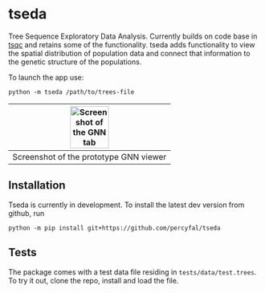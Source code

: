 # tseda

Tree Sequence Exploratory Data Analysis. Currently builds on code base
in [tsqc](https://github.com/tskit-dev/tsqc) and retains some of the
functionality. tseda adds functionality to view the spatial
distribution of population data and connect that information to the
genetic structure of the populations.

To launch the app use:

`python -m tseda /path/to/trees-file`


| <img src="./static/GNN-screenshot.jpg" width="50%" alt="Screenshot of the GNN tab"> |
|:--:| 
| Screenshot of the prototype GNN viewer |

## Installation

Tseda is currently in development. To install the latest dev version
from github, run

```
python -m pip install git+https://github.com/percyfal/tseda
```

## Tests

The package comes with a test data file residing in
`tests/data/test.trees`. To try it out, clone the repo, install and
load the file.
